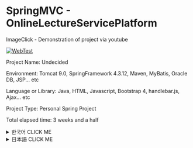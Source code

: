# SpringMVC - OnlineLectureServicePlatform

ImageClick - Demonstration of project via youtube

[![WebTest](http://img.youtube.com/vi/OUt0UI3mrNM/0.jpg)](http://www.youtube.com/watch?v=OUt0UI3mrNM "WebTest")

Project Name: Undecided

Environment: Tomcat 9.0, SpringFramework 4.3.12, Maven, MyBatis, Oracle DB, JSP... etc

Language or Library: Java, HTML, Javascript, Bootstrap 4, handlebar.js, Ajax... etc

Project Type: Personal Spring Project

Total elapsed time: 3 weeks and a half

<details><summary>한국어 CLICK ME</summary>
<p>


## 개발동기

![alt text](https://github.com/Saimoon13/myProject2/blob/master/web/resources/imgForPort/01.png?raw=true)
```diff
+ 좌 - 유명 인터넷 강의 플랫폼 Udacity, 우 - 학교 토론 스레드 게시판
```

프로젝트 당시 HTML의 활용 수준이 미흡하다는 것을 깨닫고 udacity에서 제공하던 무료 HTML 강좌를 듣고 있었습니다.
그와 동시에 대학교 마지막 학기의 수업이 인터넷 강의로 진행되는 것이었는데, 이 강의 내용은
영어 동영상 강의를 듣고, 영어로 토론을 진행하는 것이었습니다.

기관에서 교육을 받으면서 udacity처럼 동영상 서비스를 제공하면서
스레드 형식의 게시판으로 정보 공유, 토론을 하면 좋겠다는 생각에
이 둘을 합쳐보고 싶다는 생각에 사이트를 만들게 되었습니다.


## 구성
&nbsp;
* 메인화면

![alt text](https://github.com/Saimoon13/myProject2/blob/master/web/resources/imgForPort/02.png)
**1: 기본적인 서비스를 제공하는 탭입니다.**

Lecture는 강의 서비스를 제공하는 페이지

Discuss는 강의와 관련된 토론 게시판입니다.



**2: 회원을 관리하는 탭입니다.**

Bootstrap4 Modal 템플릿을 사용하였으며
세션을 통한 로그인 방식입니다.

![alt text](https://github.com/Saimoon13/myProject2/blob/master/web/resources/imgForPort/03.png)

Jsp를 이용하여 로그인 시변화하도록 구현되어있습니다.

**3: 클릭 시 각 난이도에 해당하는 lecture 부분으로 이동합니다.**

offset 메소드를 이용하여, 이동하게끔 click 속성을 부여했습니다.

&nbsp;
* 회원가입 Modal 입니다.

![alt text](https://github.com/Saimoon13/myProject2/blob/master/web/resources/imgForPort/04.png)

**1: 회원 정보를 입력받는 곳입니다.**

정규표현식 코드로 View에서 들어오는 데이터를 솎아냅니다.

정규표현식을 통과하지 못하거나, 입력데이터가 부족할 시 **2** 에 해당되는 메시지가 뜹니다.

&nbsp;
* 동영상 서비스 lecture 탭입니다.

![alt text](https://github.com/Saimoon13/myProject2/blob/master/web/resources/imgForPort/05.png)

**1: 탭으로 각 난이도에 해당하는 뷰로 스크롤 이동이 가능합니다.**

**2: 구체적 강의 페이지입니다. 클릭 시 Modal 팝업이 뜹니다.**

&nbsp;
* 강의 모달입니다.

![alt text](https://github.com/Saimoon13/myProject2/blob/master/web/resources/imgForPort/06.png)

**1: Oracle DB에서 가져온 강의 정보입니다.**

**2:페이지 이벤트입니다.**

Enroll 버튼으로 강의 서비스 제공 페이지로 넘어갑니다.

Discuss 버튼은 강의 정보의 페이지로 넘어갑니다.

&nbsp;
* 강의 서비스 제공 페이지입니다.

![alt text](https://github.com/Saimoon13/myProject2/blob/master/web/resources/imgForPort/07.png)

**1: 강의의 소분류입니다.**

강의마다 하나의 동영상 url을 포함한 정보를 지니고 있습니다.

**2: Side-navigation bar를 여닫는 버튼입니다.**

**3: DB에서 가져온 youtube url을 iframe으로 서비스 제공합니다.**

&nbsp;
* 토론 게시판입니다.

![alt text](https://github.com/Saimoon13/myProject2/blob/master/web/resources/imgForPort/08.png)

**1: 강의의 난이도 별로 분류되어있습니다.**

**2: Spring WebSocket을 이용한 접속자 로그인 정보입니다.**

로그인 중인 데이터 정보를 표기합니다. 위 사진에서는 admin 계정으로 로그인되어있기에 자기 자신만 표시되었습니다.
DB에서 읽어온 통계정보와 최근 3일 이내의 신회원 정보를 표기합니다.

&nbsp;
* 과목 별 게시판입니다.

![alt text](https://github.com/Saimoon13/myProject2/blob/master/web/resources/imgForPort/09.png)

**1: 게시판 메뉴입니다.** 

댓글 조회수 마지막 댓글자 정보등이 표기됩니다.

**2: 검색창입니다.** 

제목, 내용, 작성자 필터로 검색이 가능합니다.

**3: 새 글 쓰기 버튼입니다.** 

로그인 되어 있을 때만 활성화됩니다.

&nbsp;
* 게시글 페이지 입니다.

![alt text](https://github.com/Saimoon13/myProject2/blob/master/web/resources/imgForPort/10.png)

**1: 게시글 내용입니다.** 

로그인 사용자가 작성자 본인이라면 3처럼 수정, 삭제 탭이 활성화 됩니다.

**2: 게시글의 스레드 댓글입니다.** 

handlebar.js 라이브러리로 구현되어 있습니다.

**3: 로그인 사용자가 댓글 작성자라면 수정, 삭제 버튼이 확성화됩니다.**


&nbsp;
##  만들기 전에 구상했던 점과 다르게 구현된 점들

프로젝트를 시작하기 전에 정말 간단하게 개요 ppt를 만들었습니다.

대략적으로 구상을 해놓았습니다.

밑에서도 차이점을 설명하기 위해 사용하겠지만

그래도 전체를 보고싶으신 분들은 밑 주소를 참고해주세요.

https://www.slideshare.net/yuwonkyun/spring-overview-roughly

&nbsp;
![alt text](https://github.com/Saimoon13/myProject2/blob/master/web/resources/imgForPort/changed/001.png?raw=true)
 
자유게시판을 만들려했는데

동영상 서비스 제공 플랫폼에서 자유 게시판이 있다는 것이 어색했다고 느꼈습니다.

자유게시판을 지우고, 토론 게시판을 만들기로 했습니다.

&nbsp;
![alt text](https://github.com/Saimoon13/myProject2/blob/master/web/resources/imgForPort/changed/002.png?raw=true)

Ajax를 이용하여 모든 input의 데이테를 확인하여

'중복된 아이디입니다.' 라는 식으로 사용하려 했지만

정규표현식을 이용한 view의 활용만으로 필터처리를 했습니다.

&nbsp;
![alt text](https://github.com/Saimoon13/myProject2/blob/master/web/resources/imgForPort/changed/003.png?raw=true)

자유 게시판이 사라져서 쓸모없는 부분이 되어버렸습니다. 전부 지우고

토론 게시판으로 리모델링 돼었습니다.

&nbsp;
![alt text](https://github.com/Saimoon13/myProject2/blob/master/web/resources/imgForPort/changed/004.png?raw=true)

난이도를 아코디언 같은 Jquery UI로 처리하려고 했으나

사용자의 입장에서 클릭 같은 이벤트를 발생시켜야만 컨텐츠가 보인다는 것은 매우 불편할 것이라고 생각해

offset을 이용한 스크롤 버튼을 만들어놓고

모든 강의를 한페이지에 표현하기로 했습니다.

&nbsp;
![alt text](https://github.com/Saimoon13/myProject2/blob/master/web/resources/imgForPort/changed/005.png?raw=true)

자유 게시판이 사라지고 토론게시판으로 만들어졌기에

검색게시판은 토론 게시판에 포함되어 있어 기능 자체가 필요가 없어졌습니다.

때문에 사라졌습니다.

&nbsp;
![alt text](https://github.com/Saimoon13/myProject2/blob/master/web/resources/imgForPort/changed/006.png?raw=true)

lecture comment 기능을 만들 시 DIscuss 에 토론 기능을 집중시키는 의도가 희석될 수 있다는 생각이 들었습니다.

Udacity에서도 video coment는 사용하지 않는 점을 생각해 기능을 삭제했습니다.


&nbsp;
## 프로젝트를 마무리하면서 느낀점

&nbsp;
먼저 DB에 대해 느낀점이 많습니다. 아래는 제가 만든 DB의 erd 입니다.

![alt text](https://github.com/Saimoon13/myProject2/blob/master/web/resources/imgForPort/erd.png?raw=true)

프로젝트를 완성 후 데이터보에스 erd를 만들면서 느낀점은 중복되는 부분이 너무많다는 것입니다.

lid(과목 아이디), lname(과목 이름) 등 과목정보는 과반 이상의 테이블에서 사용하고 있습니다.


객체 지향 언어에서는 상속을 통해서 코드의 중복을 최소화 할 수 있습니다.

하지만 데이터베이스는 상속이 없는 것으로 알고 있습니다. 

다른 사람에게 묻고 조사해서 데이터베이스는 릴레이션을 이용해서 

중복을 최소화 할 수 있다는 사실을 알았지만 구체적 활용 방도는 모르는 채입니다. 


또한 youtube url의 처리 때문에 이 로우들을 키(key) 처리도 하지 못한 점도 굉장히 신경스입니다

데이터베이스 설계 능력이 부족함을 통감하였고, 더 공부해서 다음에는 더 치밀한 구성으로 진행해야할 필요성을 느꼈습니다.

&nbsp;
&nbsp;
마지막으로 혼자 프로젝트를 마무리하면서 느낀 가장 큰 점은 모르는 점을 혼자 조사해야한다는 점을 느꼈습니다.

지도 선생님의 아래에서 그룹프로젝트를 진행하면 모르는 것은 팀원들에게 묻거나

그래도 해결되지 않으면, 지도 선생님께 물으면 됩니다. 하지만 혼자 준비하게 되면 그럴 수 없는 것이 가장 힘들었습니다.

**'이게 이렇게 하면 될거같은데 왜 안되지?' **
 
라는 의문을 해결하기 위해 stackoverflow 등 웹 사이트를 적극 활용하여

찾아도 모르는 것이 생기면 직접 질문을 하기도 하였습니다.

 

이러한 경험으로 가르쳐주는 지도자 없이 스스로 해결하는 방법을 배우는 한편

지도자의 중요성을 다시금 깨닫는 좋은 경험이었습니다.


</p>
</details>

<details><summary>日本語 CLICK ME</summary>
<p>




## 開発の動機
![alt text](https://github.com/Saimoon13/myProject2/blob/master/web/resources/imgForPort/01.png?raw=true)
```diff
+左 - 有名インターネット講義プラットフォームUdacity、右 - 学校のディスカッションスレッド掲示板
```

教育を受けていた頃、HTMLスキルレベルが良くないと思ってudacityで提供するのHTML講座を受けていました。
同時に、大学ネット授業も受けていました、この講義の内容は
英語のビデオ講義を見て、掲示板で英語を使って議論することでした。

教育を受けている時、教育生が授業を受けて分からないことに苦労しているところをよく見ました。
指導の先生は一人で時間の制約もあり、全ての生徒の質問に答えることは難しいかったのです。

英語が上手で英語のウェブを探し、解決する人もいたですが、国内ではそういうIT情報がよく集まる
ウェブサイトが見つかりませんでした。

このため私はその時に受けていた、映像の授業と学校の講義を合わせたらこういう悩みが解決できるかも知れないと思いました。
単なる映像提供のサービスではなく、その映像を見て疑問に思ったこと、もっといい情報をディスカッションするそういうウェブサイトです。
「互いに知らないことを教え会い、相乗効果を作る出すことができるホームページができるといいな」と思いました。

このため、二つのサイトを参考として開発に取り組むことにしました。


## 構成
&nbsp;
* メイン

![alt text](https://github.com/Saimoon13/myProject2/blob/master/web/resources/imgForPort/02.png)
**1: 基本的サービスを提供する処です.**

Lectureは講義サービスを提供するページ

Discussは講義と関連する掲示板です。



**2: 会員を管理する処です。**

Bootstrap4 Modalテンプレートを使用しました。
セッションを通じたログイン方法です。

![alt text](https://github.com/Saimoon13/myProject2/blob/master/web/resources/imgForPort/03.png)

ログインの時、変化するように作られています。

**3：クリックし、各難易度に対応するlecture部分に移動します。**

offsetメソッドを使い、移動するようclick属性を付与しました。

&nbsp;
* 会員登録Modalです。

![alt text](https://github.com/Saimoon13/myProject2/blob/master/web/resources/imgForPort/04.png)

**1: 会員情報の入力する処です。**

正規表現のコードでViewからの着信データを検査します。

正規表現を通過しない場合や、入力データが満たされない時**2**に該当するメッセージが表示されます。

&nbsp;
* 映像サービスlectureです。

![alt text](https://github.com/Saimoon13/myProject2/blob/master/web/resources/imgForPort/05.png)

**1: 各難易度に対応するスクロールに移動します。**

**2: 講義のページです。クリック時、Modalポップアップが表示されます。**

&nbsp;
* 講義モーダルです。

![alt text](https://github.com/Saimoon13/myProject2/blob/master/web/resources/imgForPort/06.png)

**1: Oracle DBから読み取った講義情報です。**

**2:ページイベントです。**

Enrollボタン：講義サービス提供のページに移動します。

Discussボタン：講義情報のページに移動します。

&nbsp;
* 講義サービス提供のページです。

![alt text](https://github.com/Saimoon13/myProject2/blob/master/web/resources/imgForPort/07.png)

**1: 講義の小分類です。**

講義ごとに1つの映像url情報を持っています。

**2: Side-navigation barを開閉するボタンです。**

**3: DBから読み取った映像 urlを、iframeを使って映します**

&nbsp;
* ディスカッション掲示板です。

![alt text](https://github.com/Saimoon13/myProject2/blob/master/web/resources/imgForPort/08.png)

**1: 講義の難易度別に分類されています。**

**2: Spring WebSocketを利用して、接続者のログイン情報を現れます。**

ログインしているユーザーデータの情報を表記します。
写真では、adminアカウントでログインしているので、adminだけが表示されました。
DBから読み取った統計情報と、過去3日以内の新会員情報を表記します。

&nbsp;
* 科目別掲示板です。

![alt text](https://github.com/Saimoon13/myProject2/blob/master/web/resources/imgForPort/09.png)

**1: 掲示板です。** 

作成した人のIDや、最後にコメントした人などの情報が表記されます。

**2: 検索機能です。** 

タイトル、内容、作成者フィルタで検索が可能です。

**3: 新しいディスカッションのボタンです。** 

ログインしている場合にのみ現れます。

&nbsp;
* スレッドのページです。

![alt text](https://github.com/Saimoon13/myProject2/blob/master/web/resources/imgForPort/10.png)

**1: スレッドのページです。**

ログインユーザーが作成者本人であれば、「3」と同じく変更、削除、ボタンがアクティブになります。

**2: スレッドのコメントです。**

handlebar.jsライブラリを使い作られています。

**3: ログインユーザーがコメントの作成者であれば、変更、削除ボタンがアクティブになります。**


&nbsp;
##  作成する前の構想との違い

プロジェクトを開始する前に、簡単な概要pptを作りました。

大まかに構想をしてました。

下でも違いを説明しますが、見たい人は下のアドレスをご参照してください。

https://www.slideshare.net/yuwonkyun/spring-overview-roughly

&nbsp;
![alt text](https://github.com/Saimoon13/myProject2/blob/master/web/resources/imgForPort/changed/001.png?raw=true)
 
始めは、ただ会話が出来る自由掲示板を作成しようと思いました。

しかし、映像サービス提供プラットフォームで自由掲示板があることがぎこちないと思い、

ディスカッション掲示板だけ作ることにしました。

&nbsp;
![alt text](https://github.com/Saimoon13/myProject2/blob/master/web/resources/imgForPort/changed/002.png?raw=true)

Ajaxを利用して、すべてのinputのデータを確認して

「既に使われているIDです。」という風に作るつもりだったんですが、

正規表現を利用したviewの活用だけでフィルタ処理をしました。

&nbsp;
![alt text](https://github.com/Saimoon13/myProject2/blob/master/web/resources/imgForPort/changed/003.png?raw=true)

自由掲示板が消えて、いらなくなったところです。

全て排除し、ディスカッション掲示板に改造しました。

&nbsp;
![alt text](https://github.com/Saimoon13/myProject2/blob/master/web/resources/imgForPort/changed/004.png?raw=true)

最初は難易度の処理をアコーディオンを使うつもりでしたが

クリックのイベントを発生してこそ、コンテンツが見えるということは非常に不便だと思いました。

それで、offsetを利用してスクロールボタンを作りました。

&nbsp;
![alt text](https://github.com/Saimoon13/myProject2/blob/master/web/resources/imgForPort/changed/005.png?raw=true)

自由掲示板が消えディスカッション掲示板が作られたので

機能自体が必要がなくなりました。検索機能は掲示板に含まれています。

&nbsp;
![alt text](https://github.com/Saimoon13/myProject2/blob/master/web/resources/imgForPort/changed/006.png?raw=true)

lecture comment機能があれば、Discussにディスカッション機能を集中させる意図が希釈される可能性があると思いました。

Udacityもvideo coment機能はありません。その点を考え、機能を削除しました。


&nbsp;
## プロジェクトを仕上げながら感じたこと

&nbsp;
まず、DBに対して感じたことがあります。以下は私が作ったDBのerdです。

![alt text](https://github.com/Saimoon13/myProject2/blob/master/web/resources/imgForPort/erd.png?raw=true)

プロジェクトを完成した後、データベースerdを作りながら感じた点は、
重複している部分があまりにも多いということです。

lid（科目名）、lname（科目名）などの科目については、過半以上のテーブルで使用されています。


オブジェクト指向言語では、継承を使ってコードの重複を最小限に抑えることができます。

しかし、データベースは継承がありません。

知り合いに聞いて調査してデータベースはリレーションを利用して

重複を最小限に抑えることができるという事実を知りましたが、具体的に活用戦略はわからないままでした。


また、youtube urlの処理のためには、キー（key）の処理しなかった点も非常に気になります。

データベースの設計能力がないことを痛感し、
勉強して今度はより緻密な構成を作るよう努力しようと思いました。

&nbsp;
&nbsp;
最後に、一人でプロジェクトを仕上げながら思った点は、知らないことを一人で解決する必要があるという点です。

先生の下でグループプロジェクトを進める時は、わからないことはチームメンバーに聞いたり
それでも解決できない場合は、先生に聞くことができます。
しかし、一人で準備すれば、それができない点が大変でした。

**'このやり方でできると思ったのに、なんで出来ないんだ？'**
 
という疑問を解決するためにstackoverflowなどのウェブサイトを積極的に活用しました。
探してもわからない場合は直接質問をしました。

このような経験で、教えてくれる指導者なしで自ら解決する方法を学ぶ一方、
先生の重要性を再び実感しました。


</p>
</details>
